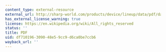 ```yaml
---
content_type: external-resource
external_url: http://sharp-world.com/products/device/lineup/data/pdf/datasheet/gp2y0a02_e.pdf
has_external_license_warning: true
license: https://en.wikipedia.org/wiki/All_rights_reserved
status: ''
title: PDF
uid: df710196-3090-48e5-9cc9-d6ca0be7ccb6
wayback_url: ''
---
```


